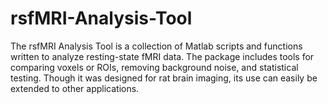 # rsfMRI-Analysis-Tool
The rsfMRI Analysis Tool is a collection of Matlab scripts and functions written to analyze resting-state fMRI data. The package includes tools for comparing voxels or ROIs, removing background noise, and statistical testing. Though it was designed for rat brain imaging, its use can easily be extended to other applications.
